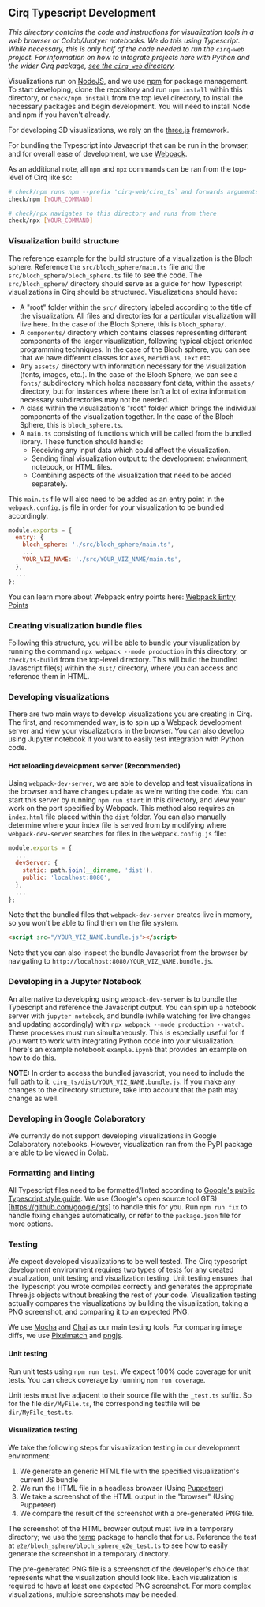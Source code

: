## Cirq Typescript Development

*This directory contains the code and instructions for visualization tools in a web browser or Colab/Juptyer notebooks. We do this using Typescript. While necessary, this is only half of the code needed to run the `cirq-web` project. For information on how to integrate projects here with Python and the wider Cirq package, [see the `cirq_web` directory](../cirq_web/).*

Visualizations run on [NodeJS](https://nodejs.org/en/), and we use [npm](https://www.npmjs.com/) for package management. To start developing, clone the repository and run `npm install` within this directory, or `check/npm install` from the top level directory, to install the necessary packages and begin development. You will need to install Node and npm if you haven't already.


For developing 3D visualizations, we rely on the [three.js](https://threejs.org/) framework.

For bundling the Typescript into Javascript that can be run in the browser, and for overall ease of development, we use [Webpack](https://webpack.js.org/).

As an additional note, all `npm` and `npx` commands can be ran from the top-level of Cirq like so:
```bash
# check/npm runs npm --prefix 'cirq-web/cirq_ts` and forwards arguments
check/npm [YOUR_COMMAND]

# check/npx navigates to this directory and runs from there
check/npx [YOUR_COMMAND]
```

### Visualization build structure

The reference example for the build structure of a visualization is the Bloch sphere. Reference the `src/bloch_sphere/main.ts` file and the `src/bloch_sphere/bloch_sphere.ts` file to see the code. The `src/bloch_sphere/` directory should serve as a guide for how Typescript visualizations in Cirq should be structured. Visualizations should have:
 - A "root" folder within the `src/` directory labeled according to the title of the visualization. All files and directories for a particular visualization will live here. In the case of the Bloch Sphere, this is `bloch_sphere/`.
 - A `components/` directory which contains classes representing different components of the larger visualization, following typical object oriented programming techniques. In the case of the Bloch sphere, you can see that we have different classes for `Axes`, `Meridians`, `Text` etc.
 - Any `assets/` directory with information necessary for the visualization (fonts, images, etc.). In the case of the Bloch Sphere, we can see a `fonts/` subdirectory which holds necessary font data, within the `assets/` directory, but for instances where there isn't a lot of extra information necessary subdirectories may not be needed.
 - A class within the visualization's "root" folder which brings the individual components of the visualization together. In the case of the Bloch Sphere, this is `bloch_sphere.ts`.
 - A `main.ts` consisting of functions which will be called from the bundled library. These function should handle:
    - Receiving any input data which could affect the visualization.
    - Sending final visualization output to the development environment, notebook, or HTML files. 
    - Combining aspects of the visualization that need to be added separately.

This `main.ts` file will also need to be added as an entry point in the `webpack.config.js` file in order for your visualization to be bundled accordingly.
```javascript
module.exports = {
  entry: {
    bloch_sphere: './src/bloch_sphere/main.ts',
    ...
    YOUR_VIZ_NAME: './src/YOUR_VIZ_NAME/main.ts',
  },
  ...
};
```
You can learn more about Webpack entry points here: [Webpack Entry Points](https://webpack.js.org/concepts/entry-points/)

### Creating visualization bundle files

Following this structure, you will be able to bundle your visualization by running the command `npx webpack --mode production` in this directory, or `check/ts-build` from the top-level directory.  This will build the bundled Javascript file(s) within the `dist/` directory, where you can access and reference them in HTML.

### Developing visualizations

There are two main ways to develop visualizations you are creating in Cirq. The first, and recommended way, is to spin up a Webpack development server and view your visualizations in the browser. You can also develop using Jupyter notebook if you want to easily test integration with Python code. 

#### Hot reloading development server (Recommended)

Using `webpack-dev-server`, we are able to develop and test visualizations in the browser and have changes update as we're writing the code. You can start this server by running `npm run start` in this directory, and view your work on the port specified by Webpack. This method also requires an `index.html` file placed within the `dist` folder. You can also manually determine where your index file is served from by modifying where `webpack-dev-server` searches for files in the `webpack.config.js` file:
```javascript
module.exports = {
  ...
  devServer: {
    static: path.join(__dirname, 'dist'),
    public: 'localhost:8080',
  },
  ...
};
```
Note that the bundled files that `webpack-dev-server` creates live in memory, so you won't be able to find them on the file system.
```html
<script src="/YOUR_VIZ_NAME.bundle.js"></script>
```

Note that you can also inspect the bundle Javascript from the browser by navigating to `http://localhost:8080/YOUR_VIZ_NAME.bundle.js`.

### Developing in a Jupyter Notebook

An alternative to developing using `webpack-dev-server` is to bundle the Typescript and reference the Javascript output. You can spin up a notebook server with `jupyter notebook`, and bundle (while watching for live changes and updating accordingly) with `npx webpack --mode production --watch`. These processes must run simultaneously. This is especially useful for if you want to work with integrating Python code into your visualization. There's an example notebook `example.ipynb` that provides an example on how to do this.

**NOTE:** In order to access the bundled javascript, you need to include the full path to it: `cirq_ts/dist/YOUR_VIZ_NAME.bundle.js`. If you make any changes to the directory structure, take into account that the path may change as well.

### Developing in Google Colaboratory

We currently do not support developing visualizations in Google Colaboratory notebooks. However, visualization ran from the PyPI package are able to be viewed in Colab. 

### Formatting and linting

All Typescript files need to be formatted/linted according to [Google's public Typescript style guide](https://google.github.io/styleguide/tsguide.html). We use (Google's open source tool GTS)[https://github.com/google/gts] to handle this for you. Run `npm run fix` to handle fixing changes automatically, or refer to the `package.json` file for more options.

### Testing

We expect developed visualizations to be well tested. The Cirq typescript development environment requires two types of tests for any created visualization, unit testing and visualization testing. Unit testing ensures that the Typescript you wrote compiles correctly and generates the appropriate Three.js objects without breaking the rest of your code. Visualization testing actually compares the visualizations by building the visualization, taking a PNG screenshot, and comparing it to an expected PNG. 

We use [Mocha](https://mochajs.org) and [Chai](https://www.chaijs.com/) as our main testing tools. For comparing image diffs, we use [Pixelmatch](https://github.com/mapbox/pixelmatch) and [pngjs](https://github.com/lukeapage/pngjs).

#### Unit testing

Run unit tests using `npm run test`. We expect 100% code coverage for unit tests. You can check coverage by running `npm run coverage`.

Unit tests must live adjacent to their source file with the `_test.ts` suffix. So for the file `dir/MyFile.ts`, the corresponding testfile will be `dir/MyFile_test.ts`.

#### Visualization testing

We take the following steps for visualization testing in our development environment:
  1. We generate an generic HTML file with the specified visualization's current JS bundle
  2. We run the HTML file in a headless browser (Using [Puppeteer](https://github.com/puppeteer/puppeteer))
  3. We take a screenshot of the HTML output in the "browser" (Using Puppeteer)
  4. We compare the result of the screenshot with a pre-generated PNG file.

  The screenshot of the HTML browser output must live in a temporary directory; we use the [temp](https://github.com/bruce/node-temp) package to handle that for us. Reference the test at `e2e/bloch_sphere/bloch_sphere_e2e_test.ts` to see how to easily generate the screenshot in a temporary directory.

  The pre-generated PNG file is a screenshot of the developer's choice that represents what the visualization should look like. Each visualization is required to have at least one expected PNG screenshot. For more complex visualizations, multiple screenshots may be needed.
